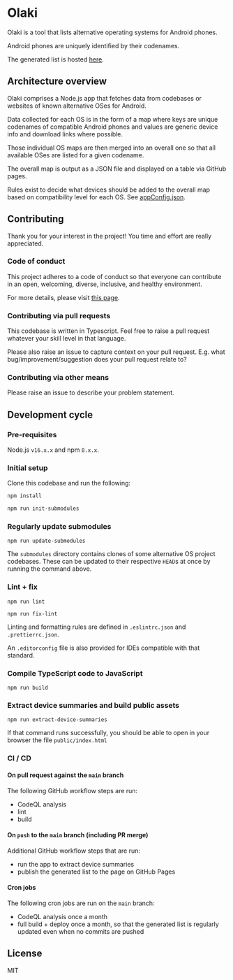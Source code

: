 # Olaki

Olaki is a tool that lists alternative operating systems for Android phones.

Android phones are uniquely identified by their codenames.

The generated list is hosted [here](https://olaki-android.github.io/olaki/).

## Architecture overview

Olaki comprises a Node.js app that fetches data from codebases or websites of known alternative OSes for Android.

Data collected for each OS is in the form of a map where keys are unique codenames of compatible Android phones and values are
generic device info and download links where possible.

Those individual OS maps are then merged into an overall one so that all available OSes are listed for a given codename. 

The overall map is output as a JSON file and displayed on a table via GitHub pages.

Rules exist to decide what devices should be added to the overall map based on compatibility level for each OS. See [appConfig.json](./appConfig.json).

## Contributing

Thank you for your interest in the project! You time and effort are really appreciated.

### Code of conduct

This project adheres to a code of conduct so that everyone can contribute in an open, welcoming, diverse, inclusive, and healthy environment.

For more details, please visit [this page](https://www.contributor-covenant.org/version/2/1/code_of_conduct/).

### Contributing via pull requests

This codebase is written in Typescript. Feel free to raise a pull request whatever your skill level in that language.

Please also raise an issue to capture context on your pull request. E.g. what bug/improvement/suggestion does your pull request relate to?

### Contributing via other means

Please raise an issue to describe your problem statement.

## Development cycle

### Pre-requisites

Node.js `v16.x.x` and npm `8.x.x`.

### Initial setup

Clone this codebase and run the following:

```bash
npm install

npm run init-submodules
```

### Regularly update submodules

`npm run update-submodules`

The `submodules` directory contains clones of some alternative OS project codebases. These can be updated to their respective `HEAD`s at once by running the command above. 

### Lint + fix

`npm run lint`

`npm run fix-lint`

Linting and formatting rules are defined in `.eslintrc.json` and `.prettierrc.json`.

An `.editorconfig` file is also provided for IDEs compatible with that standard.

### Compile TypeScript code to JavaScript

`npm run build`

### Extract device summaries and build public assets

`npm run extract-device-summaries`

If that command runs successfully, you should be able to open in your browser the file `public/index.html` 

### CI / CD

#### On pull request against the `main` branch

The following GitHub workflow steps are run:
- CodeQL analysis
- lint
- build

#### On `push` to the `main` branch (including PR merge)

Additional GitHub workflow steps that are run:
- run the app to extract device summaries
- publish the generated list to the page on GitHub Pages

#### Cron jobs
The following cron jobs are run on the `main` branch:
- CodeQL analysis once a month
- full build + deploy once a month, so that the generated list is regularly updated even when no commits are pushed 

## License

MIT
